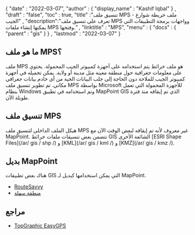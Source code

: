 {
  "date" : "2022-03-07",
  "author" : {
    "display_name" : "Kashif Iqbal"
} ,
  "draft" : "false",
  "toc" : true,
  "title" :"تنسيق ملف MPS - ملف خريطة شوارع الجيب" ,
  "description":"تعرف على تنسيق ملف MPS وواجهات برمجة التطبيقات التي يمكنها إنشاء ملفات MPS وفتحها." ,
  "linktitle" : "MPS",
  "menu" : {
    "docs" : {
      "parent" : "gis"
}
} ,
  "lastmod" : "2022-03-07"
}

## ما هو ملف MPS؟

ملف MPS هو ملف خرائط يتم استخدامه على أجهزة كمبيوتر الجيب المحمولة. يحتوي على معلومات جغرافية حول منطقة معينة مثل مدينة أو ولاية. يمكن تحميله في أجهزة كمبيوتر الجيب للملاحة دون الحاجة إلى جلب البيانات الحية من أي خادم بيانات جغرافي مكاني. تم تطوير تنسيق ملف MPS بواسطة Microsoft للأجهزة المحمولة التي تعمل بنظام Windows وتم استخدامه في تطبيق MapPoint GIS الذي تم إيقافه منذ فترة طويلة الآن.

## تنسيق ملف MPS

هيكل الملف الداخلي لتنسيق ملف MPS غير معروف لأنه تم إيقافه لبعض الوقت الآن مع MapPoint. تتضمن بعض تنسيقات ملفات خرائط GIS الشائعة الأخرى [ESRI Shape Files](/ar/ gis / shp /) و [KML](/ar/ gis / kml /) و [KMZ](/ar/ gis / kmz /).

## بديل MapPoint

هناك بعض تطبيقات GIS التي يمكن استخدامها كبديل لـ MapPoint.

* [RouteSavvy](https://www.routesavvy.com/)
* [منطقة سهلة](https://www.easyterritory.com/)

## مراجع

* [TopGraphic EasyGPS](https://www.easygps.com/)

